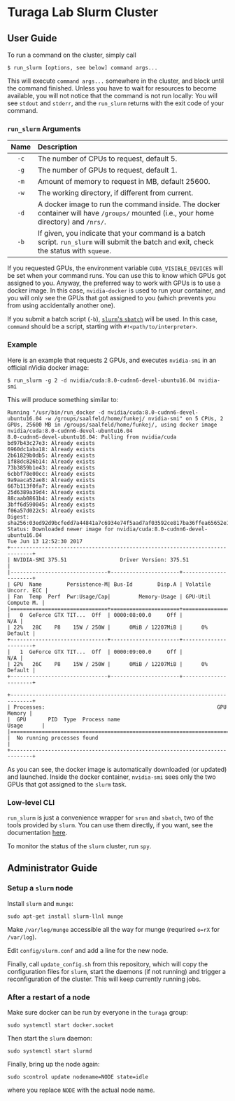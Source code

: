 Turaga Lab Slurm Cluster
========================

User Guide
----------

To run a command on the cluster, simply call

```shell
$ run_slurm [options, see below] command args...
```

This will execute `command args...` somewhere in the cluster, and block until
the command finished. Unless you have to wait for resources to become
available, you will not notice that the command is not run locally: You will
see `stdout` and `stderr`, and the `run_slurm` returns with the exit code of
your command.

### `run_slurm` Arguments

| Name | Description
|:----:|:-------------------------------------------------------------------------------------------------------------------------------------------------|
| `-c` | The number of CPUs to request, default 5.                                                                                                        |
| `-g` | The number of GPUs to request, default 1.                                                                                                        |
| `-m` | Amount of memory to request in MB, default 25600.                                                                                                |
| `-w` | The working directory, if different from current.                                                                                                |
| `-d` | A docker image to run the command inside. The docker container will have `/groups/` mounted (i.e., your home directory) and `/nrs/`.             |
| `-b` | If given, you indicate that your command is a batch script. `run_slurm` will submit the batch and exit, check the status with `squeue`.          |

If you requested GPUs, the environment variable `CUDA_VISIBLE_DEVICES` will be
set when your command runs. You can use this to know which GPUs got assigned to
you. Anyway, the preferred way to work with GPUs is to use a docker image. In
this case, `nvidia-docker` is used to run your container, and you will only see
the GPUs that got assigned to you (which prevents you from using accidentally
another one).

If you submit a batch script (`-b`), [`slurm`'s `sbatch`](https://slurm.schedmd.com/sbatch.html)
will be used. In this case, `command` should be a script, starting with
`#!<path/to/interpreter>`.

### Example

Here is an example that requests 2 GPUs, and executes `nvidia-smi` in an
official nVidia docker image:

```shell
$ run_slurm -g 2 -d nvidia/cuda:8.0-cudnn6-devel-ubuntu16.04 nvidia-smi
```

This will produce something similar to:

```
Running "/usr/bin/run_docker -d nvidia/cuda:8.0-cudnn6-devel-ubuntu16.04 -w /groups/saalfeld/home/funkej/ nvidia-smi" on 5 CPUs, 2 GPUs, 25600 MB in /groups/saalfeld/home/funkej/, using docker image nvidia/cuda:8.0-cudnn6-devel-ubuntu16.04
8.0-cudnn6-devel-ubuntu16.04: Pulling from nvidia/cuda
bd97b43c27e3: Already exists
6960dc1aba18: Already exists
2b61829b0db5: Already exists
1f88dc826b14: Already exists
73b3859b1e43: Already exists
6cbbf78e00cc: Already exists
9a9aaca52ae8: Already exists
667b113f0fa7: Already exists
25d6389a39d4: Already exists
88caab0861b4: Already exists
3bff6d590045: Already exists
f06a57d022c5: Already exists
Digest: sha256:03ed92d9bcfedd7a44841a7c6934e74f5aad7af03592ce817ba36ffea65652e1
Status: Downloaded newer image for nvidia/cuda:8.0-cudnn6-devel-ubuntu16.04
Tue Jun 13 12:52:30 2017       
+-----------------------------------------------------------------------------+
| NVIDIA-SMI 375.51                 Driver Version: 375.51                    |
|-------------------------------+----------------------+----------------------+
| GPU  Name        Persistence-M| Bus-Id        Disp.A | Volatile Uncorr. ECC |
| Fan  Temp  Perf  Pwr:Usage/Cap|         Memory-Usage | GPU-Util  Compute M. |
|===============================+======================+======================|
|   0  GeForce GTX TIT...  Off  | 0000:08:00.0     Off |                  N/A |
| 22%   28C    P8    15W / 250W |      0MiB / 12207MiB |      0%      Default |
+-------------------------------+----------------------+----------------------+
|   1  GeForce GTX TIT...  Off  | 0000:09:00.0     Off |                  N/A |
| 22%   26C    P8    15W / 250W |      0MiB / 12207MiB |      0%      Default |
+-------------------------------+----------------------+----------------------+

+-----------------------------------------------------------------------------+
| Processes:                                                       GPU Memory |
|  GPU       PID  Type  Process name                               Usage      |
|=============================================================================|
|  No running processes found                                                 |
+-----------------------------------------------------------------------------+
```

As you can see, the docker image is automatically downloaded (or updated) and
launched. Inside the docker container, `nvidia-smi` sees only the two GPUs that
got assigned to the `slurm` task.

### Low-level CLI

`run_slurm` is just a convenience wrapper for `srun` and `sbatch`, two of the
tools provided by `slurm`. You can use them directly, if you want, see the
documentation [here](https://slurm.schedmd.com/quickstart.html).

To monitor the status of the `slurm` cluster, run `spy`.

Administrator Guide
-------------------

### Setup a `slurm` node

Install `slurm` and `munge`:

```shell
sudo apt-get install slurm-llnl munge
```

Make `/var/log/munge` accessible all the way for munge (requrired `o=rX` for
`/var/log`).

Edit `config/slurm.conf` and add a line for the new node.

Finally, call `update_config.sh` from this repository, which will copy the
configuration files for `slurm`, start the daemons (if not running) and trigger
a reconfiguration of the cluster. This will keep currently running jobs.

### After a restart of a node

Make sure docker can be run by everyone in the `turaga` group:
```shell
sudo systemctl start docker.socket
```

Then start the `slurm` daemon:
```shell
sudo systemctl start slurmd
```

Finally, bring up the node again:
```shell
sudo scontrol update nodename=NODE state=idle
```
where you replace `NODE` with the actual node name.
